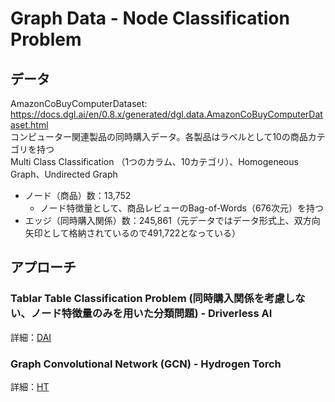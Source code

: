 # Graph Data - Node Classification Problem

## データ
AmazonCoBuyComputerDataset: https://docs.dgl.ai/en/0.8.x/generated/dgl.data.AmazonCoBuyComputerDataset.html  
コンピューター関連製品の同時購入データ。各製品はラベルとして10の商品カテゴリを持つ  
Multi Class Classification （1つのカラム、10カテゴリ）、Homogeneous Graph、Undirected Graph

- ノード（商品）数：13,752
    - ノード特徴量として、商品レビューのBag-of-Words（676次元）を持つ
- エッジ（同時購入関係）数：245,861（元データではデータ形式上、双方向矢印として格納されているので491,722となっている）

## アプローチ

### Tablar Table Classification Problem (同時購入関係を考慮しない、ノード特徴量のみを用いた分類問題) - Driverless AI
詳細：[DAI](./DAI)

### Graph Convolutional Network (GCN) - Hydrogen Torch
詳細：[HT](./HT)

